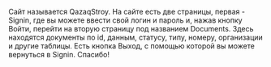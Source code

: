 Сайт называется QazaqStroy. На сайте есть две страницы, первая - Signin, где вы можете ввести свой логин и пароль и, нажав кнопку Войти, перейти на вторую страницу под названием Documents. Здесь находятся документы по id, данным, статусу, типу, номеру, организации и другие таблицы. Есть кнопка Выход, с помощью которой вы можете вернуться в Signin.
Спасибо!
